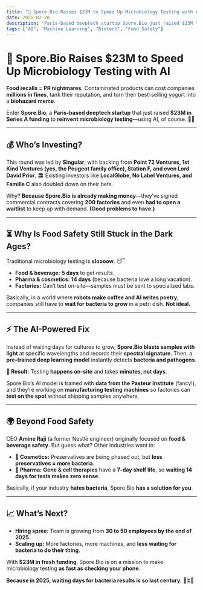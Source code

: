 ```yaml
---
title: "🦠 Spore.Bio Raises $23M to Speed Up Microbiology Testing with AI"
date: 2025-02-20
description: "Paris-based deeptech startup Spore.Bio just raised $23M to make food safety testing 𝘧𝘢𝘴𝘵. No more waiting for bacteria to throw a party in a petri dish—AI is taking over!"
tags: ["AI", "Machine Learning", "Biotech", "Food Safety"]
---
```


# 🚀 Spore.Bio Raises $23M to Speed Up Microbiology Testing with AI  

**Food recalls = PR nightmares.** Contaminated products can cost companies **millions in fines**, tank their reputation, and turn their best-selling yogurt into a **biohazard meme**.  

Enter **Spore.Bio**, a **Paris-based deeptech startup** that just raised **$23M in Series A funding** to **reinvent microbiology testing**—using AI, of course. 🤖🔬  

---

## 💰 Who’s Investing?  

This round was led by **Singular**, with backing from **Point 72 Ventures, 1st Kind Ventures (yes, the Peugeot family office), Station F, and even Lord David Prior**. 🏛️ Existing investors like **LocalGlobe, No Label Ventures, and Famille C** also doubled down on their bets.  

Why? **Because Spore.Bio is already making money**—they’ve signed commercial contracts covering **200 factories** and even **had to open a waitlist** to keep up with demand. **(Good problems to have.)**  

---

## ⏳ Why Is Food Safety Still Stuck in the Dark Ages?  

Traditional microbiology testing is **sloooow**. 😴  

- **Food & beverage:** **5 days** to get results.  
- **Pharma & cosmetics:** **14 days** (because bacteria love a long vacation).  
- **Factories:** Can’t test on-site—samples must be sent to specialized labs.  

Basically, in a world where **robots make coffee and AI writes poetry**, companies still have to **wait for bacteria to grow** in a petri dish. **Not ideal.**  

---

## ⚡ The AI-Powered Fix  

Instead of waiting days for cultures to grow, **Spore.Bio blasts samples with light** at specific wavelengths and records their **spectral signature**. Then, a **pre-trained deep learning model** instantly detects **bacteria and pathogens**.  

**🚀 Result:** Testing **happens on-site** and takes **minutes, not days**.  

Spore.Bio’s AI model is trained with **data from the Pasteur Institute** (fancy!), and they’re working on **manufacturing testing machines** so factories can **test on the spot** without shipping samples anywhere.  

---

## 🌍 Beyond Food Safety  

CEO **Amine Raji** (a former Nestlé engineer) originally focused on **food & beverage safety**. But guess what? Other industries want in:  

- **💄 Cosmetics:** Preservatives are being phased out, but **less preservatives = more bacteria**.  
- **💊 Pharma:** **Gene & cell therapies** have a **7-day shelf life**, so **waiting 14 days for tests makes zero sense**.  

Basically, if your industry **hates bacteria**, Spore.Bio **has a solution for you**.  

---

## 📈 What’s Next?  

- **Hiring spree:** Team is growing from **30 to 50 employees by the end of 2025**.  
- **Scaling up:** More factories, more machines, and **less waiting for bacteria to do their thing**.  

With **$23M in fresh funding**, Spore.Bio is on a mission to make microbiology testing **as fast as checking your phone**.  

**Because in 2025, waiting days for bacteria results is so last century.** 🦠⏳❌

